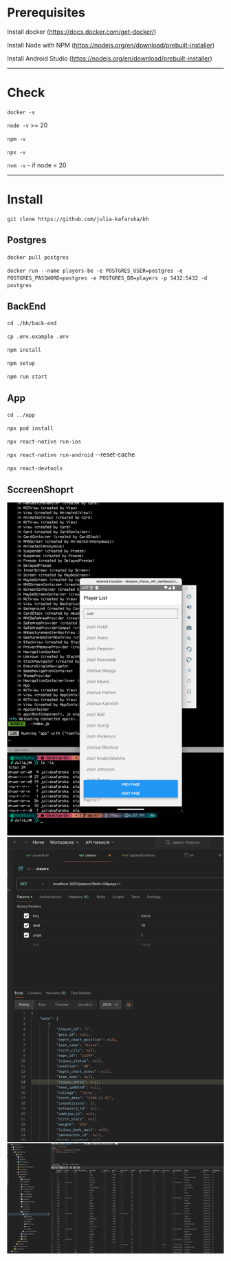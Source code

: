 # Prerequisites
Install docker (https://docs.docker.com/get-docker/)

Install Node with NPM (https://nodejs.org/en/download/prebuilt-installer)

Install Android Studio (https://nodejs.org/en/download/prebuilt-installer)


---
# Check
`docker -v`

`node -v` >= 20

`npm -v`

`npx -v`

`nvm -v` - if node < 20


---
# Install

`git clone https://github.com/julia-kafarska/bh`

## Postgres
`docker pull postgres`

`docker run --name players-be -e POSTGRES_USER=postgres -e POSTGRES_PASSWORD=postgres -e POSTGRES_DB=players -p 5432:5432 -d postgres`

## BackEnd
`cd ./bh/back-end`

`cp .env.example .env`

`npm install`

`npm setup`

`npm run start`


## App

`cd ../app`

`npx pod install`

`npx react-native run-ios`

`npx react-native run-android`  --reset-cache

`npx react-devtools`

## SccreenShoprt
![](/Screenshot%202024-07-19_18.07.43.png)
![](/Screenshot%202024-07-19_18.08.49.png)
![](/Screenshot%202024-07-19_18.09.37.png)
